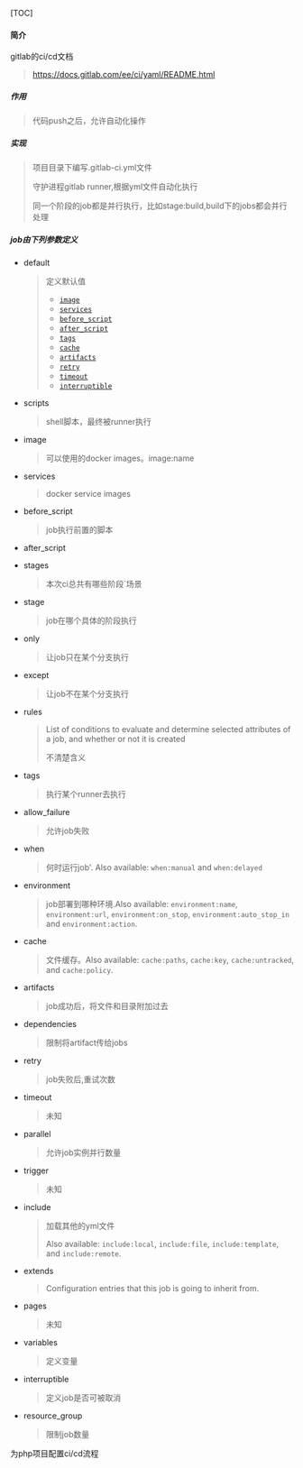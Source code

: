 [TOC]



#### 简介

gitlab的ci/cd文档

> https://docs.gitlab.com/ee/ci/yaml/README.html

##### 作用

> 代码push之后，允许自动化操作

##### 实现

> 项目目录下编写.gitlab-ci.yml文件
>
> 守护进程gitlab runner,根据yml文件自动化执行
>
> 同一个阶段的job都是并行执行，比如stage:build,build下的jobs都会并行处理

##### job由下列参数定义

- default

  > 定义默认值
  >
  > - [`image`](https://docs.gitlab.com/ee/ci/yaml/README.html#image)
  > - [`services`](https://docs.gitlab.com/ee/ci/yaml/README.html#services)
  > - [`before_script`](https://docs.gitlab.com/ee/ci/yaml/README.html#before_script-and-after_script)
  > - [`after_script`](https://docs.gitlab.com/ee/ci/yaml/README.html#before_script-and-after_script)
  > - [`tags`](https://docs.gitlab.com/ee/ci/yaml/README.html#tags)
  > - [`cache`](https://docs.gitlab.com/ee/ci/yaml/README.html#cache)
  > - [`artifacts`](https://docs.gitlab.com/ee/ci/yaml/README.html#artifacts)
  > - [`retry`](https://docs.gitlab.com/ee/ci/yaml/README.html#retry)
  > - [`timeout`](https://docs.gitlab.com/ee/ci/yaml/README.html#timeout)
  > - [`interruptible`](https://docs.gitlab.com/ee/ci/yaml/README.html#interruptible)

- scripts

  > shell脚本，最终被runner执行

- image

  > 可以使用的docker images。image:name

- services

  > docker service images

- before_script

  > job执行前置的脚本

- after_script

- stages

  > 本次ci总共有哪些阶段`场景

- stage

  > job在哪个具体的阶段执行

- only

  > 让job只在某个分支执行

- except

  > 让job不在某个分支执行

- rules

  > List of conditions to evaluate and determine selected attributes of a job, and whether or not it is created
  >
  > 不清楚含义

- tags

  > 执行某个runner去执行

- allow_failure

  > 允许job失败

- when

  > 何时运行job'. Also available: `when:manual` and `when:delayed`

- environment

  > job部署到哪种环境.Also available: `environment:name`, `environment:url`, `environment:on_stop`, `environment:auto_stop_in` and `environment:action`.

- cache

  > 文件缓存。Also available: `cache:paths`, `cache:key`, `cache:untracked`, and `cache:policy`.

- artifacts

  > job成功后，将文件和目录附加过去

- dependencies

  > 限制将artifact传给jobs

- retry

  > job失败后,重试次数

- timeout

  > 未知

- parallel

  > 允许job实例并行数量

- trigger

  > 未知

- include

  > 加载其他的yml文件
  >
  > Also available: `include:local`, `include:file`, `include:template`, and `include:remote`.

- extends

  > Configuration entries that this job is going to inherit from.

- pages

  > 未知

- variables

  > 定义变量

- interruptible

  > 定义job是否可被取消

- resource_group

  > 限制job数量

为php项目配置ci/cd流程